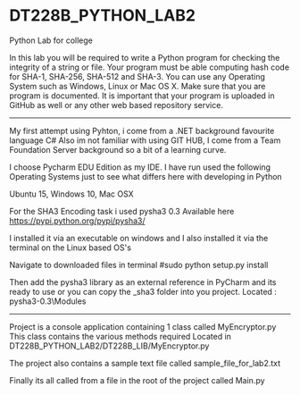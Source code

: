# DT228B_PYTHON_LAB2
Python Lab for college

In this lab you will be required to write a Python program for checking the integrity of a string or file. 
Your program must be able computing hash code for SHA-1, SHA-256, SHA-512 and SHA-3. 
You can use any Operating System such as Windows, Linux or Mac OS X. 
Make sure that you are program is documented. It is important that your program is uploaded in GitHub as well or any other web based repository service.

_______________________________________________________

My first attempt using Pyhton, i come from a .NET background favourite language C# 
Also im not familiar with using GIT HUB, I come from a Team Foundation Server background so a bit of a learning curve.

I choose Pycharm EDU Edition as my IDE.
I have run used the following Operating Systems just to see what differs here with developing in Python

Ubuntu 15,
Windows 10,
Mac OSX 

For the SHA3 Encoding task i used pysha3 0.3
Available here https://pypi.python.org/pypi/pysha3/

I installed it via an executable on windows and I also installed it via the terminal on the Linux based OS's

Navigate to downloaded files in terminal
#sudo python setup.py install


Then add the pysha3 library as an external reference in PyCharm and its ready to use or you can copy the _sha3 folder into you project.
Located : pysha3-0.3\Modules

__________________________________________________________

Project is a console application containing 1 class called MyEncryptor.py
This class contains the various methods required
Located in DT228B_PYTHON_LAB2/DT228B_LIB/MyEncryptor.py

The project also contains a sample text file called sample_file_for_lab2.txt

Finally its all called from a file in the root of the project called Main.py

